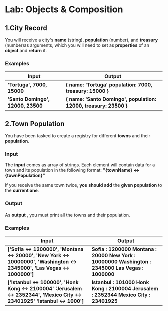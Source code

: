 # Lab: Objects & Composition

## 1.City Record

You will receive a city's **name** (string), **population** (number), and **treasury** (number)as arguments, which you will need to set as **properties** of an **object** and **return** it.

### Examples

| **Input** | **Output** |
| --- | --- |
| **'Tortuga',** **7000,** **15000** | **{** **name: 'Tortuga'** **population: 7000,** **treasury: 15000** **}** |
| **'Santo Domingo',** **12000,** **23500** | **{** **name: 'Santo Domingo',** **population: 12000,** **treasury: 23500** **}** |

## 2.Town Population

You have been tasked to create a registry for different **towns** and their **population**.

### Input

The **input** comes as array of strings. Each element will contain data for a town and its population in the following format: **"{townName} \<-\> {townPopulation}"**

If you receive the same town twice, **you should add** the **given population** to the **current one**.

### Output

As **output** , you must print all the towns and their population.

### Examples

| **Input** | **Output** |
| --- | --- |
| **['Sofia \<-\> 1200000',** **'Montana \<-\> 20000',** **'New York \<-\> 10000000',** **'Washington \<-\> 2345000',** **'Las Vegas \<-\> 1000000']** | **Sofia : 1200000** **Montana : 20000** **New York : 10000000** **Washington : 2345000** **Las Vegas : 1000000** |
| **['Istanbul \<-\> 100000',** **'Honk Kong \<-\> 2100004'** **'Jerusalem \<-\> 2352344',** **'Mexico City \<-\> 23401925'** **'Istanbul \<-\> 1000']** | **Istanbul : 101000** **Honk Kong : 2100004** **Jerusalem : 2352344** **Mexico City : 23401925** |

